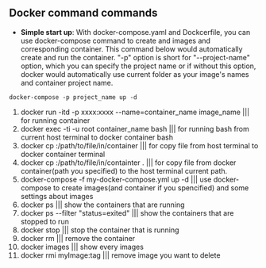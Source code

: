 Docker command commands
-----------------------
- **Simple start up**: With docker-compose.yaml and Dockcerfile, you can use docker-compose command to create and images and corresponding container. This command below would automatically create and run the container. "-p" option is short for "--project-name" option, which you can specify the project name or if without this option, docker would automatically use current folder as your image's names and container project name.
```
docker-compose -p project_name up -d
```

1. docker run -itd -p xxxx:xxxx --name=container_name image_name		||| for running container
2. docker exec -ti -u root container_name bash					||| for running bash from current host terminal 
to docker container bash
3. docker cp <filename> <containter-name>:/path/to/file/in/container		||| for copy file from host terminal to docker container
terminal
4. docker cp <containter>:/path/to/file/in/containter . 			||| for copy file from docker container(path you specified)
to the host terminal current path.
5. docker-compose -f my-docker-compose.yml up -d				||| use docker-compose to create images(and container if 
you spencified) and some settings about images
6. docker ps									||| show the containers that are running
7. docker ps --filter "status=exited"						||| show the containers that are stopped to run
8. docker stop <container-id>							||| stop the container that is running
9. docker rm <container-id>							||| remove the container
10. docker images								||| show every images 
11. docker rmi myImage:tag							||| remove image you want to delete
